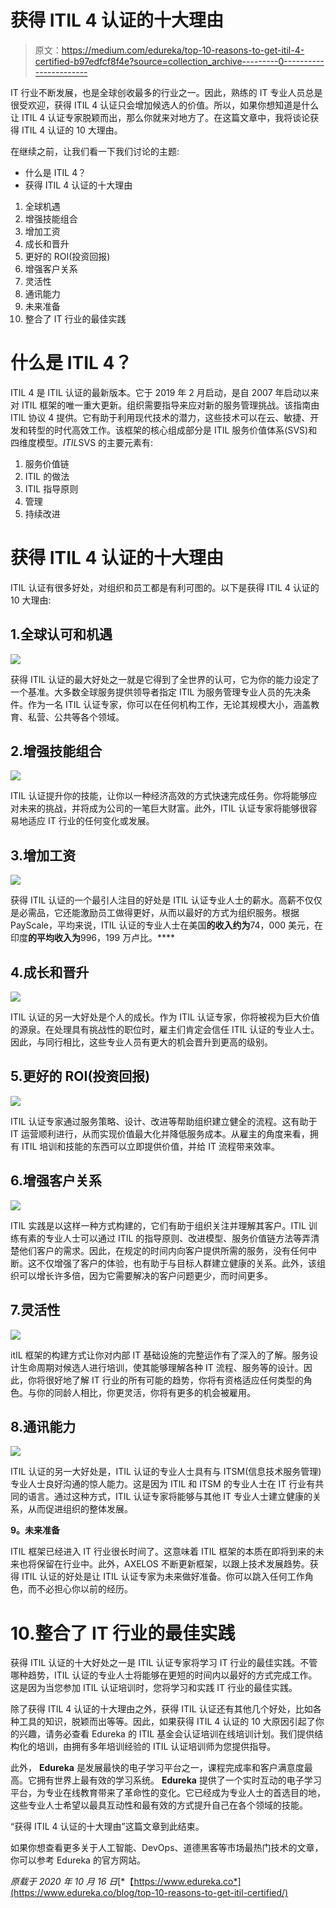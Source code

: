 # 获得 ITIL 4 认证的十大理由

> 原文：<https://medium.com/edureka/top-10-reasons-to-get-itil-4-certified-b97edfcf8f4e?source=collection_archive---------0----------------------->

IT 行业不断发展，也是全球创收最多的行业之一。因此，熟练的 IT 专业人员总是很受欢迎，获得 ITIL 4 认证只会增加候选人的价值。所以，如果你想知道是什么让 ITIL 4 认证专家脱颖而出，那么你就来对地方了。在这篇文章中，我将谈论获得 ITIL 4 认证的 10 大理由。

在继续之前，让我们看一下我们讨论的主题:

*   什么是 ITIL 4？
*   获得 ITIL 4 认证的十大理由

1.  全球机遇
2.  增强技能组合
3.  增加工资
4.  成长和晋升
5.  更好的 ROI(投资回报)
6.  增强客户关系
7.  灵活性
8.  通讯能力
9.  未来准备
10.  整合了 IT 行业的最佳实践

# 什么是 ITIL 4？

ITIL 4 是 ITIL 认证的最新版本。它于 2019 年 2 月启动，是自 2007 年启动以来对 ITIL 框架的唯一重大更新。组织需要指导来应对新的服务管理挑战。该指南由 ITIL 协议 4 提供。它有助于利用现代技术的潜力，这些技术可以在云、敏捷、开发和转型的时代高效工作。该框架的核心组成部分是 ITIL 服务价值体系(SVS)和四维度模型。*ITIL*SVS 的主要元素有:

1.  服务价值链
2.  ITIL 的做法
3.  ITIL 指导原则
4.  管理
5.  持续改进

# 获得 ITIL 4 认证的十大理由

ITIL 认证有很多好处，对组织和员工都是有利可图的。以下是获得 ITIL 4 认证的 10 大理由:

## 1.全球认可和机遇

![](img/61257f7b719b750dc3a2c83b1013bf7f.png)

获得 ITIL 认证的最大好处之一就是它得到了全世界的认可，它为你的能力设定了一个基准。大多数全球服务提供领导者指定 ITIL 为服务管理专业人员的先决条件。作为一名 ITIL 认证专家，你可以在任何机构工作，无论其规模大小，涵盖教育、私营、公共等各个领域。

## 2.增强技能组合

![](img/8b28e763c41331d8e23d51d14d242040.png)

ITIL 认证提升你的技能，让你以一种经济高效的方式快速完成任务。你将能够应对未来的挑战，并将成为公司的一笔巨大财富。此外，ITIL 认证专家将能够很容易地适应 IT 行业的任何变化或发展。

## 3.增加工资

![](img/0ff303eef38345eefd15c9060897d824.png)

获得 ITIL 认证的一个最引人注目的好处是 ITIL 认证专业人士的薪水。高薪不仅仅是必需品，它还能激励员工做得更好，从而以最好的方式为组织服务。根据 PayScale，平均来说，ITIL 认证的专业人士在美国**的收入约为**74，000 美元，在印度**的平均收入为**996，199 万卢比。****

## 4.成长和晋升

![](img/366b5aae5063440b65aeb53a7ba47662.png)

ITIL 认证的另一大好处是个人的成长。作为 ITIL 认证专家，你将被视为巨大价值的源泉。在处理具有挑战性的职位时，雇主们肯定会信任 ITIL 认证的专业人士。因此，与同行相比，这些专业人员有更大的机会晋升到更高的级别。

## 5.更好的 ROI(投资回报)

![](img/faccc12de05fc2046feb8398e9f0d1b7.png)

ITIL 认证专家通过服务策略、设计、改进等帮助组织建立健全的流程。这有助于 IT 运营顺利进行，从而实现价值最大化并降低服务成本。从雇主的角度来看，拥有 ITIL 培训和技能的东西可以立即提供价值，并给 IT 流程带来效率。

## 6.增强客户关系

![](img/9aa8c2cf92946b4e1734cddeceb8a347.png)

ITIL 实践是以这样一种方式构建的，它们有助于组织关注并理解其客户。ITIL 训练有素的专业人士可以通过 ITIL 的指导原则、改进模型、服务价值链方法等弄清楚他们客户的需求。因此，在规定的时间内向客户提供所需的服务，没有任何中断。这不仅增强了客户的体验，也有助于与目标人群建立健康的关系。此外，该组织可以增长许多倍，因为它需要解决的客户问题更少，而时间更多。

## 7.灵活性

![](img/74bdb3be1d803538611df34465821bb6.png)

itIL 框架的构建方式让你对内部 IT 基础设施的完整运作有了深入的了解。服务设计生命周期对候选人进行培训，使其能够理解各种 IT 流程、服务等的设计。因此，你将很好地了解 IT 行业的所有可能的趋势，你将有资格适应任何类型的角色。与你的同龄人相比，你更灵活，你将有更多的机会被雇用。

## 8.通讯能力

![](img/51ff41da3bbee2264f13db104df5ae02.png)

ITIL 认证的另一大好处是，ITIL 认证的专业人士具有与 ITSM(信息技术服务管理)专业人士良好沟通的惊人能力。这是因为 ITIL 和 ITSM 的专业人士在 IT 行业有共同的语言。通过这种方式，ITIL 认证专家将能够与其他 IT 专业人士建立健康的关系，从而促进组织的整体发展。

**9。未来准备**

ITIL 框架已经进入 IT 行业很长时间了。这意味着 ITIL 框架的本质在即将到来的未来也将保留在行业中。此外，AXELOS 不断更新框架，以跟上技术发展趋势。获得 ITIL 认证的好处是让 ITIL 认证专家为未来做好准备。你可以跳入任何工作角色，而不必担心你以前的经历。

# 10.整合了 IT 行业的最佳实践

获得 ITIL 认证的十大好处之一是 ITIL 认证专家将学习 IT 行业的最佳实践。不管哪种趋势，ITIL 认证的专业人士将能够在更短的时间内以最好的方式完成工作。这是因为当您参加 ITIL 认证培训时，您将学习和实践 IT 行业的最佳实践。

除了获得 ITIL 4 认证的十大理由之外，获得 ITIL 认证还有其他几个好处，比如各种工具的知识，脱颖而出等等。因此，如果获得 ITIL 4 认证的 10 大原因引起了你的兴趣，请务必查看 Edureka 的 ITIL 基金会认证培训在线培训计划。我们提供结构化的培训，由拥有多年培训经验的 ITIL 认证培训师为您提供指导。

此外， **Edureka** 是发展最快的电子学习平台之一，课程完成率和客户满意度最高。它拥有世界上最有效的学习系统。 **Edureka** 提供了一个实时互动的电子学习平台，为专业在线教育带来了革命性的变化。它已经成为专业人士的首选目的地，这些专业人士希望以最具互动性和最有效的方式提升自己在各个领域的技能。

“获得 ITIL 4 认证的十大理由”这篇文章到此结束。

如果你想查看更多关于人工智能、DevOps、道德黑客等市场最热门技术的文章，你可以参考 Edureka 的官方网站。

*原载于 2020 年 10 月 16 日*[*【https://www.edureka.co*](https://www.edureka.co/blog/top-10-reasons-to-get-itil-certified/)